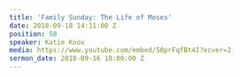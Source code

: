 ```yaml
---
title: 'Family Sunday: The Life of Moses'
date: 2018-09-18 14:11:00 Z
position: 58
speaker: Katie Knox
media: https://www.youtube.com/embed/50prFqfBt4I?ecver=2
sermon_date: 2018-09-16 10:00:00 Z
---
```


